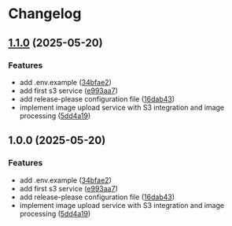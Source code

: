 # Changelog

## [1.1.0](https://github.com/jgalmeida93/aws-labs/compare/v1.0.0...v1.1.0) (2025-05-20)


### Features

* add .env.example ([34bfae2](https://github.com/jgalmeida93/aws-labs/commit/34bfae27bc5542e88ecf44127f99b56b30e62ee8))
* add first s3 service ([e993aa7](https://github.com/jgalmeida93/aws-labs/commit/e993aa70524a16b96b9baaa06082e4158b0e5e3b))
* add release-please configuration file ([16dab43](https://github.com/jgalmeida93/aws-labs/commit/16dab430614653fb528d51afe3b374726d5d7041))
* implement image upload service with S3 integration and image processing ([5dd4a19](https://github.com/jgalmeida93/aws-labs/commit/5dd4a1923018c4bb25830ab052584e2ab746875e))

## 1.0.0 (2025-05-20)


### Features

* add .env.example ([34bfae2](https://github.com/jgalmeida93/aws-labs/commit/34bfae27bc5542e88ecf44127f99b56b30e62ee8))
* add first s3 service ([e993aa7](https://github.com/jgalmeida93/aws-labs/commit/e993aa70524a16b96b9baaa06082e4158b0e5e3b))
* add release-please configuration file ([16dab43](https://github.com/jgalmeida93/aws-labs/commit/16dab430614653fb528d51afe3b374726d5d7041))
* implement image upload service with S3 integration and image processing ([5dd4a19](https://github.com/jgalmeida93/aws-labs/commit/5dd4a1923018c4bb25830ab052584e2ab746875e))
